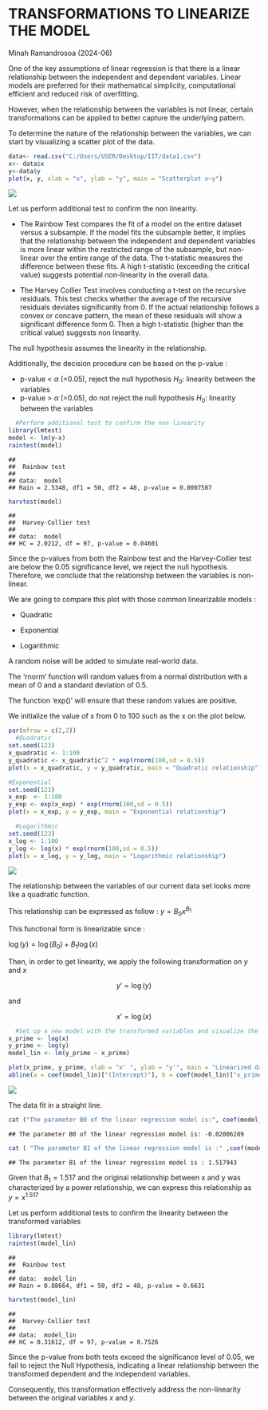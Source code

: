 TRANSFORMATIONS TO LINEARIZE THE MODEL
================
Minah Ramandrosoa (2024-06)

One of the key assumptions of linear regression is that there is a
linear relationship between the independent and dependent variables.
Linear models are preferred for their mathematical simplicity,
computational efficient and reduced risk of overfitting.

However, when the relationship between the variables is not linear,
certain transformations can be applied to better capture the underlying
pattern.

To determine the nature of the relationship between the variables, we
can start by visualizing a scatter plot of the data.

``` r
data<- read.csv("C:/Users/USER/Desktop/IIT/data1.csv")
x<- data$x
y<-data$y
plot(x, y, xlab = "x", ylab = "y", main = "Scatterplot x~y")
```

![](Transformation-to-linearize-the-model_files/figure-gfm/unnamed-chunk-1-1.png)<!-- -->

Let us perform additional test to confirm the non linearity.

- The Rainbow Test compares the fit of a model on the entire dataset
  versus a subsample. If the model fits the subsample better, it implies
  that the relationship between the independent and dependent variables
  is more linear within the restricted range of the subsample, but
  non-linear over the entire range of the data. The t-statistic measures
  the difference between these fits. A high t-statistic (exceeding the
  critical value) suggests potential non-linearity in the overall data.

- The Harvey Collier Test involves conducting a t-test on the recursive
  residuals. This test checks whether the average of the recursive
  residuals deviates significantly from 0. If the actual relationship
  follows a convex or concave pattern, the mean of these residuals will
  show a significant difference form 0. Then a high t-statistic (higher
  than the critical value) suggests non linearity.

The null hypothesis assumes the linearity in the relationship.

Additionally, the decision procedure can be based on the p-value :

- p-value \< $\alpha$ (=0.05), reject the null hypothesis $H_0 :$
  linearity between the variables
- p-value \> $\alpha$ (=0.05), do not reject the null hypothesis $H_0 :$
  linearity between the variables

``` r
  #Perform additional test to confirm the non linearity
library(lmtest)
model <- lm(y~x)
raintest(model)
```

    ## 
    ##  Rainbow test
    ## 
    ## data:  model
    ## Rain = 2.5348, df1 = 50, df2 = 48, p-value = 0.0007587

``` r
harvtest(model)
```

    ## 
    ##  Harvey-Collier test
    ## 
    ## data:  model
    ## HC = 2.0212, df = 97, p-value = 0.04601

Since the p-values from both the Rainbow test and the Harvey-Collier
test are below the 0.05 significance level, we reject the null
hypothesis. Therefore, we conclude that the relationship between the
variables is non-linear.

We are going to compare this plot with those common linearizable models
:

- Quadratic

- Exponential

- Logarithmic

A random noise will be added to simulate real-world data.

The ‘rnorm’ function will random values from a normal distribution with
a mean of 0 and a standard deviation of 0.5.

The function ‘exp()’ will ensure that these random values are positive.

We initialize the value of x from 0 to 100 such as the x on the plot
below.

``` r
par(mfrow = c(2,2))
  #Quadratic 
set.seed(123)
x_quadratic <- 1:100
y_quadratic <- x_quadratic^2 * exp(rnorm(100,sd = 0.5))
plot(x = x_quadratic, y = y_quadratic, main = "Quadratic relationship")

#Exponential
set.seed(123)
x_exp  <- 1:100
y_exp <- exp(x_exp) * exp(rnorm(100,sd = 0.5))
plot(x = x_exp, y = y_exp, main = "Exponential relationship")

  #Logarithmic
set.seed(123)
x_log <- 1:100
y_log <- log(x) * exp(rnorm(100,sd = 0.5))
plot(x = x_log, y = y_log, main = "Logarithmic relationship")
```

![](Transformation-to-linearize-the-model_files/figure-gfm/unnamed-chunk-3-1.png)<!-- -->

The relationship between the variables of our current data set looks
more like a quadratic function.

This relationship can be expressed as follow : $y = B_0x^{B_1}$

This functional form is linearizable since :

$\log(y) = \log(B_0) + B_1 \log(x)$

Then, in order to get linearity, we apply the following transformation
on $y$ and $x$

$$
y' = \log(y)
$$

and

$$
x' = \log(x)
$$

``` r
  #Set up a new model with the transformed variables and visualize the new plot
x_prime <- log(x)
y_prime <- log(y)
model_lin <- lm(y_prime ~ x_prime)

plot(x_prime, y_prime, xlab = "x' ", ylab = "y'", main = "Linearized data")
abline(a = coef(model_lin)["(Intercept)"], b = coef(model_lin)["x_prime"])
```

![](Transformation-to-linearize-the-model_files/figure-gfm/unnamed-chunk-4-1.png)<!-- -->

The data fit in a straight line.

``` r
cat ("The parameter B0 of the linear regression model is:", coef(model_lin)["(Intercept)"],"\n" )
```

    ## The parameter B0 of the linear regression model is: -0.02006289

``` r
cat ( "The parameter B1 of the linear regression model is :" ,coef(model_lin)["x_prime"])
```

    ## The parameter B1 of the linear regression model is : 1.517943

Given that $B_1 = 1.517$ and the original relationship between x and y
was characterized by a power relationship, we can express this
relationship as $y=x^{1.517}$

Let us perform additional tests to confirm the linearity between the
transformed variables

``` r
library(lmtest)
raintest(model_lin)
```

    ## 
    ##  Rainbow test
    ## 
    ## data:  model_lin
    ## Rain = 0.88664, df1 = 50, df2 = 48, p-value = 0.6631

``` r
harvtest(model_lin)
```

    ## 
    ##  Harvey-Collier test
    ## 
    ## data:  model_lin
    ## HC = 0.31612, df = 97, p-value = 0.7526

Since the p-value from both tests exceed the significance level of 0.05,
we fail to reject the Null Hypothesis, indicating a linear relationship
between the transformed dependent and the independent variables.

Consequently, this transformation effectively address the non-linearity
between the original variables $x$ and $y$.

